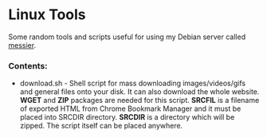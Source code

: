# Linux Tools
Some random tools and scripts useful for using my Debian server called [messier](https://github.com/AveoCross/messier).

### Contents:
* download.sh - Shell script for mass downloading images/videos/gifs and general files onto your disk. It can also download the whole website. **WGET** and **ZIP** packages are needed for this script.  **SRCFIL** is a filename of exported HTML from Chrome Bookmark Manager and it must be placed into SRCDIR directory. **SRCDIR** is a directory which will be zipped. The script itself can be placed anywhere.